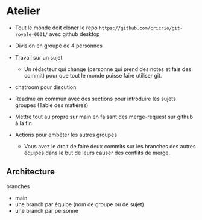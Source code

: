 # Atelier

- Tout le monde doit cloner le repo `https://github.com/cricrio/git-royale-0001/` avec github desktop  
- Division en groupe de 4 personnes 
- Travail sur un sujet
  - Un rédacteur qui change (personne qui prend des notes et fais des commit) pour que tout le monde puisse faire utiliser git.
- chatroom pour discution
- Readme en commun avec des sections pour introduire les sujets groupes (Table des matiéres)
- Mettre tout au propre sur main en faisant des merge-request sur github à la fin

- Actions pour embêter les autres groupes
  - Vous avez le droit de faire deux commits sur les branches des autres équipes dans le but de leurs causer des conflits de merge.



## Architecture

branches
 - main
 - une branch par équipe (nom de groupe ou de sujet)
 - une branch par personne
